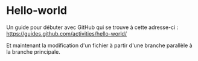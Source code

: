 # Hello-world
Un guide pour débuter avec GitHub qui se trouve à cette adresse-ci :
https://guides.github.com/activities/hello-world/

Et maintenant la modification d'un fichier à partir d'une branche parallèle à la branche principale.
